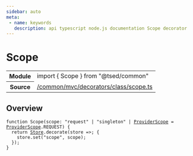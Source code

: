 ```yaml
---
sidebar: auto
meta:
 - name: keywords
   description: api typescript node.js documentation Scope decorator
---
```

# Scope <Badge text="Decorator" type="decorator"/>
<!-- Summary -->
<section class="symbol-info"><table class="is-full-width"><tbody><tr><th>Module</th><td><div class="lang-typescript"><span class="token keyword">import</span> { Scope }&nbsp;<span class="token keyword">from</span>&nbsp;<span class="token string">"@tsed/common"</span></div></td></tr><tr><th>Source</th><td><a href="https://github.com/Romakita/ts-express-decorators/blob/v4.30.1/src//common/mvc/decorators/class/scope.ts#L0-L0">/common/mvc/decorators/class/scope.ts</a></td></tr></tbody></table></section>

<!-- Overview -->
## Overview


<pre><code class="typescript-lang ">function <span class="token function">Scope</span><span class="token punctuation">(</span>scope<span class="token punctuation">:</span> <span class="token string">"request"</span> | "singleton" | <a href="/api/common/di/interfaces/ProviderScope.html"><span class="token">ProviderScope</span></a><span class="token punctuation"> = </span><a href="/api/common/di/interfaces/ProviderScope.html"><span class="token">ProviderScope</span></a>.REQUEST<span class="token punctuation">)</span> <span class="token punctuation">{</span>
  return <a href="/api/core/class/Store.html"><span class="token">Store</span></a>.<span class="token function">decorate</span><span class="token punctuation">(</span>store =&gt<span class="token punctuation">;</span> <span class="token punctuation">{</span>
    store.<span class="token function">set</span><span class="token punctuation">(</span>"scope"<span class="token punctuation">,</span> scope<span class="token punctuation">)</span><span class="token punctuation">;</span>
  <span class="token punctuation">}</span><span class="token punctuation">)</span><span class="token punctuation">;</span>
<span class="token punctuation">}</span>
</code></pre>